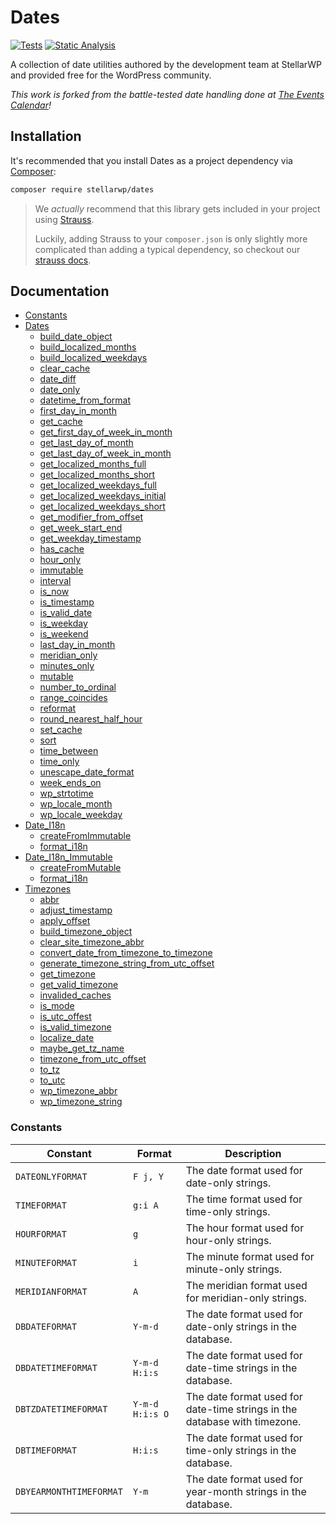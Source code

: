 # Dates

[![Tests](https://github.com/stellarwp/dates/workflows/Tests/badge.svg)](https://github.com/stellarwp/dates/actions?query=branch%3Amain) [![Static Analysis](https://github.com/stellarwp/dates/actions/workflows/static-analysis.yml/badge.svg)](https://github.com/stellarwp/dates/actions/workflows/static-analysis.yml)

A collection of date utilities authored by the development team at StellarWP and provided free for the WordPress community.

_This work is forked from the battle-tested date handling done at [The Events Calendar](https://theeventscalendar.com)!_

## Installation

It's recommended that you install Dates as a project dependency via [Composer](https://getcomposer.org/):

```bash
composer require stellarwp/dates
```

> We _actually_ recommend that this library gets included in your project using [Strauss](https://github.com/BrianHenryIE/strauss).
>
> Luckily, adding Strauss to your `composer.json` is only slightly more complicated than adding a typical dependency, so checkout our [strauss docs](https://github.com/stellarwp/global-docs/blob/main/docs/strauss-setup.md).

## Documentation

* [Constants](#constants)
* [Dates](/docs/classes/StellarWP/Dates/Dates.md)
  * [build_date_object](/docs/classes/StellarWP/Dates/Dates.md#build_date_object)
  * [build_localized_months](/docs/classes/StellarWP/Dates/Dates.md#build_localized_months)
  * [build_localized_weekdays](/docs/classes/StellarWP/Dates/Dates.md#build_localized_weekdays)
  * [clear_cache](/docs/classes/StellarWP/Dates/Dates.md#clear_cache)
  * [date_diff](/docs/classes/StellarWP/Dates/Dates.md#date_diff)
  * [date_only](/docs/classes/StellarWP/Dates/Dates.md#date_only)
  * [datetime_from_format](/docs/classes/StellarWP/Dates/Dates.md#datetime_from_format)
  * [first_day_in_month](/docs/classes/StellarWP/Dates/Dates.md#first_day_in_month)
  * [get_cache](/docs/classes/StellarWP/Dates/Dates.md#get_cache)
  * [get_first_day_of_week_in_month](/docs/classes/StellarWP/Dates/Dates.md#get_first_day_of_week_in_month)
  * [get_last_day_of_month](/docs/classes/StellarWP/Dates/Dates.md#get_last_day_of_month)
  * [get_last_day_of_week_in_month](/docs/classes/StellarWP/Dates/Dates.md#get_last_day_of_week_in_month)
  * [get_localized_months_full](/docs/classes/StellarWP/Dates/Dates.md#get_localized_months_full)
  * [get_localized_months_short](/docs/classes/StellarWP/Dates/Dates.md#get_localized_months_short)
  * [get_localized_weekdays_full](/docs/classes/StellarWP/Dates/Dates.md#get_localized_weekdays_full)
  * [get_localized_weekdays_initial](/docs/classes/StellarWP/Dates/Dates.md#get_localized_weekdays_initial)
  * [get_localized_weekdays_short](/docs/classes/StellarWP/Dates/Dates.md#get_localized_weekdays_short)
  * [get_modifier_from_offset](/docs/classes/StellarWP/Dates/Dates.md#get_modifier_from_offset)
  * [get_week_start_end](/docs/classes/StellarWP/Dates/Dates.md#get_week_start_end)
  * [get_weekday_timestamp](/docs/classes/StellarWP/Dates/Dates.md#get_weekday_timestamp)
  * [has_cache](/docs/classes/StellarWP/Dates/Dates.md#has_cache)
  * [hour_only](/docs/classes/StellarWP/Dates/Dates.md#hour_only)
  * [immutable](/docs/classes/StellarWP/Dates/Dates.md#immutable)
  * [interval](/docs/classes/StellarWP/Dates/Dates.md#interval)
  * [is_now](/docs/classes/StellarWP/Dates/Dates.md#is_now)
  * [is_timestamp](/docs/classes/StellarWP/Dates/Dates.md#is_timestamp)
  * [is_valid_date](/docs/classes/StellarWP/Dates/Dates.md#is_valid_date)
  * [is_weekday](/docs/classes/StellarWP/Dates/Dates.md#is_weekday)
  * [is_weekend](/docs/classes/StellarWP/Dates/Dates.md#is_weekend)
  * [last_day_in_month](/docs/classes/StellarWP/Dates/Dates.md#last_day_in_month)
  * [meridian_only](/docs/classes/StellarWP/Dates/Dates.md#meridian_only)
  * [minutes_only](/docs/classes/StellarWP/Dates/Dates.md#minutes_only)
  * [mutable](/docs/classes/StellarWP/Dates/Dates.md#mutable)
  * [number_to_ordinal](/docs/classes/StellarWP/Dates/Dates.md#number_to_ordinal)
  * [range_coincides](/docs/classes/StellarWP/Dates/Dates.md#range_coincides)
  * [reformat](/docs/classes/StellarWP/Dates/Dates.md#reformat)
  * [round_nearest_half_hour](/docs/classes/StellarWP/Dates/Dates.md#round_nearest_half_hour)
  * [set_cache](/docs/classes/StellarWP/Dates/Dates.md#set_cache)
  * [sort](/docs/classes/StellarWP/Dates/Dates.md#sort)
  * [time_between](/docs/classes/StellarWP/Dates/Dates.md#time_between)
  * [time_only](/docs/classes/StellarWP/Dates/Dates.md#time_only)
  * [unescape_date_format](/docs/classes/StellarWP/Dates/Dates.md#unescape_date_format)
  * [week_ends_on](/docs/classes/StellarWP/Dates/Dates.md#week_ends_on)
  * [wp_strtotime](/docs/classes/StellarWP/Dates/Dates.md#wp_strtotime)
  * [wp_locale_month](/docs/classes/StellarWP/Dates/Dates.md#wp_locale_month)
  * [wp_locale_weekday](/docs/classes/StellarWP/Dates/Dates.md#wp_locale_weekday)
* [Date_I18n](/docs/classes/StellarWP/Dates/Date_I18n.md)
  * [createFromImmutable](/docs/classes/StellarWP/Dates/Date_I18n.md#createfromimmutable)
  * [format_i18n](/docs/classes/StellarWP/Dates/Date_I18n.md#format_i18n)
* [Date_I18n_Immutable](/docs/classes/StellarWP/Dates/Date_I18n_Immutable.md)
  * [createFromMutable](/docs/classes/StellarWP/Dates/Date_I18n_Immutable.md#createfrommutable)
  * [format_i18n](/docs/classes/StellarWP/Dates/Date_I18n_Immutable.md#format_i18n)
* [Timezones](/docs/classes/StellarWP/Dates/Timezones.md)
  * [abbr](/docs/classes/StellarWP/Dates/Timezones.md#abbr)
  * [adjust_timestamp](/docs/classes/StellarWP/Dates/Timezones.md#adjust_timestamp)
  * [apply_offset](/docs/classes/StellarWP/Dates/Timezones.md#apply_offset)
  * [build_timezone_object](/docs/classes/StellarWP/Dates/Timezones.md#build_timezone_object)
  * [clear_site_timezone_abbr](/docs/classes/StellarWP/Dates/Timezones.md#clear_site_timezone_abbr)
  * [convert_date_from_timezone_to_timezone](/docs/classes/StellarWP/Dates/Timezones.md#convert_date_from_timezone_to_timezone)
  * [generate_timezone_string_from_utc_offset](/docs/classes/StellarWP/Dates/Timezones.md#generate_timezone_string_from_utc_offset)
  * [get_timezone](/docs/classes/StellarWP/Dates/Timezones.md#get_timezone)
  * [get_valid_timezone](/docs/classes/StellarWP/Dates/Timezones.md#get_valid_timezone)
  * [invalided_caches](/docs/classes/StellarWP/Dates/Timezones.md#invalided_caches)
  * [is_mode](/docs/classes/StellarWP/Dates/Timezones.md#is_mode)
  * [is_utc_offest](/docs/classes/StellarWP/Dates/Timezones.md#is_utc_offest)
  * [is_valid_timezone](/docs/classes/StellarWP/Dates/Timezones.md#is_valid_timezone)
  * [localize_date](/docs/classes/StellarWP/Dates/Timezones.md#localize_date)
  * [maybe_get_tz_name](/docs/classes/StellarWP/Dates/Timezones.md#maybe_get_tz_name)
  * [timezone_from_utc_offset](/docs/classes/StellarWP/Dates/Timezones.md#timezone_from_utc_offset)
  * [to_tz](/docs/classes/StellarWP/Dates/Timezones.md#to_tz)
  * [to_utc](/docs/classes/StellarWP/Dates/Timezones.md#to_utc)
  * [wp_timezone_abbr](/docs/classes/StellarWP/Dates/Timezones.md#wp_timezone_abbr)
  * [wp_timezone_string](/docs/classes/StellarWP/Dates/Timezones.md#wp_timezone_string)

### Constants

| Constant | Format | Description |
|---|---|---|
| `DATEONLYFORMAT` | `F j, Y` | The date format used for date-only strings. |
| `TIMEFORMAT` | `g:i A` | The time format used for time-only strings. |
| `HOURFORMAT` | `g` | The hour format used for hour-only strings. |
| `MINUTEFORMAT` | `i` | The minute format used for minute-only strings. |
| `MERIDIANFORMAT` | `A` | The meridian format used for meridian-only strings. |
| `DBDATEFORMAT` | `Y-m-d` | The date format used for date-only strings in the database. |
| `DBDATETIMEFORMAT` | `Y-m-d H:i:s` | The date format used for date-time strings in the database. |
| `DBTZDATETIMEFORMAT` | `Y-m-d H:i:s O` | The date format used for date-time strings in the database with timezone. |
| `DBTIMEFORMAT` | `H:i:s` | The date format used for time-only strings in the database. |
| `DBYEARMONTHTIMEFORMAT` | `Y-m` | The date format used for year-month strings in the database. |
